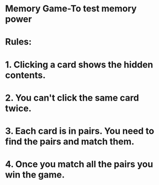 # Memory Game-To test memory power

# Rules:
# 1. Clicking a card shows the hidden contents.
# 2. You can't click the same card twice.
# 3. Each card is in pairs. You need to find the pairs and match them.
# 4. Once you match all the pairs you win the game.
